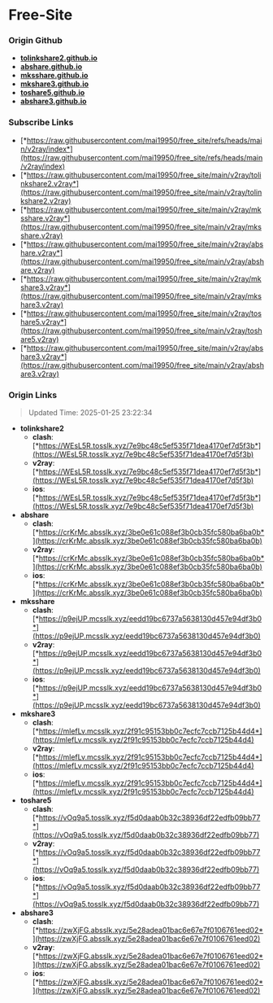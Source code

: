 # Free-Site

### Origin Github

- [**tolinkshare2.github.io**](https://github.com/tolinkshare2/tolinkshare2.github.io)
- [**abshare.github.io**](https://github.com/abshare/abshare.github.io)
- [**mksshare.github.io**](https://github.com/mksshare/mksshare.github.io)
- [**mkshare3.github.io**](https://github.com/mkshare3/mkshare3.github.io)
- [**toshare5.github.io**](https://github.com/toshare5/toshare5.github.io)
- [**abshare3.github.io**](https://github.com/abshare3/abshare3.github.io)

### Subscribe Links

- [*https://raw.githubusercontent.com/mai19950/free_site/refs/heads/main/v2ray/index*](https://raw.githubusercontent.com/mai19950/free_site/refs/heads/main/v2ray/index)
- [*https://raw.githubusercontent.com/mai19950/free_site/main/v2ray/tolinkshare2.v2ray*](https://raw.githubusercontent.com/mai19950/free_site/main/v2ray/tolinkshare2.v2ray)
- [*https://raw.githubusercontent.com/mai19950/free_site/main/v2ray/mksshare.v2ray*](https://raw.githubusercontent.com/mai19950/free_site/main/v2ray/mksshare.v2ray)
- [*https://raw.githubusercontent.com/mai19950/free_site/main/v2ray/abshare.v2ray*](https://raw.githubusercontent.com/mai19950/free_site/main/v2ray/abshare.v2ray)
- [*https://raw.githubusercontent.com/mai19950/free_site/main/v2ray/mkshare3.v2ray*](https://raw.githubusercontent.com/mai19950/free_site/main/v2ray/mkshare3.v2ray)
- [*https://raw.githubusercontent.com/mai19950/free_site/main/v2ray/toshare5.v2ray*](https://raw.githubusercontent.com/mai19950/free_site/main/v2ray/toshare5.v2ray)
- [*https://raw.githubusercontent.com/mai19950/free_site/main/v2ray/abshare3.v2ray*](https://raw.githubusercontent.com/mai19950/free_site/main/v2ray/abshare3.v2ray)

### Origin Links

> Updated Time: 2025-01-25 23:22:34

- **tolinkshare2**
  - **clash**: [*https://WEsL5R.tosslk.xyz/7e9bc48c5ef535f71dea4170ef7d5f3b*](https://WEsL5R.tosslk.xyz/7e9bc48c5ef535f71dea4170ef7d5f3b)
  - **v2ray**: [*https://WEsL5R.tosslk.xyz/7e9bc48c5ef535f71dea4170ef7d5f3b*](https://WEsL5R.tosslk.xyz/7e9bc48c5ef535f71dea4170ef7d5f3b)
  - **ios**: [*https://WEsL5R.tosslk.xyz/7e9bc48c5ef535f71dea4170ef7d5f3b*](https://WEsL5R.tosslk.xyz/7e9bc48c5ef535f71dea4170ef7d5f3b)
- **abshare**
  - **clash**: [*https://crKrMc.absslk.xyz/3be0e61c088ef3b0cb35fc580ba6ba0b*](https://crKrMc.absslk.xyz/3be0e61c088ef3b0cb35fc580ba6ba0b)
  - **v2ray**: [*https://crKrMc.absslk.xyz/3be0e61c088ef3b0cb35fc580ba6ba0b*](https://crKrMc.absslk.xyz/3be0e61c088ef3b0cb35fc580ba6ba0b)
  - **ios**: [*https://crKrMc.absslk.xyz/3be0e61c088ef3b0cb35fc580ba6ba0b*](https://crKrMc.absslk.xyz/3be0e61c088ef3b0cb35fc580ba6ba0b)
- **mksshare**
  - **clash**: [*https://p9ejUP.mcsslk.xyz/eedd19bc6737a5638130d457e94df3b0*](https://p9ejUP.mcsslk.xyz/eedd19bc6737a5638130d457e94df3b0)
  - **v2ray**: [*https://p9ejUP.mcsslk.xyz/eedd19bc6737a5638130d457e94df3b0*](https://p9ejUP.mcsslk.xyz/eedd19bc6737a5638130d457e94df3b0)
  - **ios**: [*https://p9ejUP.mcsslk.xyz/eedd19bc6737a5638130d457e94df3b0*](https://p9ejUP.mcsslk.xyz/eedd19bc6737a5638130d457e94df3b0)
- **mkshare3**
  - **clash**: [*https://mlefLv.mcsslk.xyz/2f91c95153bb0c7ecfc7ccb7125b44d4*](https://mlefLv.mcsslk.xyz/2f91c95153bb0c7ecfc7ccb7125b44d4)
  - **v2ray**: [*https://mlefLv.mcsslk.xyz/2f91c95153bb0c7ecfc7ccb7125b44d4*](https://mlefLv.mcsslk.xyz/2f91c95153bb0c7ecfc7ccb7125b44d4)
  - **ios**: [*https://mlefLv.mcsslk.xyz/2f91c95153bb0c7ecfc7ccb7125b44d4*](https://mlefLv.mcsslk.xyz/2f91c95153bb0c7ecfc7ccb7125b44d4)
- **toshare5**
  - **clash**: [*https://vOq9a5.tosslk.xyz/f5d0daab0b32c38936df22edfb09bb77*](https://vOq9a5.tosslk.xyz/f5d0daab0b32c38936df22edfb09bb77)
  - **v2ray**: [*https://vOq9a5.tosslk.xyz/f5d0daab0b32c38936df22edfb09bb77*](https://vOq9a5.tosslk.xyz/f5d0daab0b32c38936df22edfb09bb77)
  - **ios**: [*https://vOq9a5.tosslk.xyz/f5d0daab0b32c38936df22edfb09bb77*](https://vOq9a5.tosslk.xyz/f5d0daab0b32c38936df22edfb09bb77)
- **abshare3**
  - **clash**: [*https://zwXjFG.absslk.xyz/5e28adea01bac6e67e7f0106761eed02*](https://zwXjFG.absslk.xyz/5e28adea01bac6e67e7f0106761eed02)
  - **v2ray**: [*https://zwXjFG.absslk.xyz/5e28adea01bac6e67e7f0106761eed02*](https://zwXjFG.absslk.xyz/5e28adea01bac6e67e7f0106761eed02)
  - **ios**: [*https://zwXjFG.absslk.xyz/5e28adea01bac6e67e7f0106761eed02*](https://zwXjFG.absslk.xyz/5e28adea01bac6e67e7f0106761eed02)
